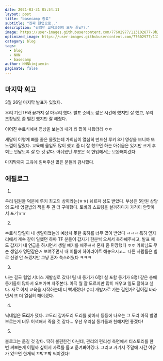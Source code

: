 ```yaml
---
date: 2021-03-31 05:54:11
layout: post
title: "basecamp 종료"
subtitle: "진짜 현업으로.."
description: "길었던 교육과정이 모두 끝났다."
image: https://user-images.githubusercontent.com/77602977/113102877-8b223c80-9239-11eb-9742-d9758cc39f59.PNG
optimized_image: https://user-images.githubusercontent.com/77602977/113102877-8b223c80-9239-11eb-9742-d9758cc39f59.PNG
category: blog
tags: 
  - blog
  - NHN
  - basecamp
author: NHNkimjaemin
paginate: false
---
```


## 마지막 회고
3월 26일 마지막 발표가 있었다.

우리 기린TF와 끝까지 잘 마무리 했다. 발표 준비도 짧은 시간에 했지만 잘 했고, 우리 조장님도 좀 떨긴 했지만 잘 해줬다. 

이어진 수료식에서 영상을 보는데 내가 꽤 많이 나왔더라 ㅎㅎ

세달이 이렇게 빠를 줄은 몰랐는데 가희님이 열심히 만드신 루키 8기 영상을 보니까 또 느낌이 달랐다.
교육에 몰입도 많이 했고 좀 더 잘 했으면 하는 아쉬움은 있지만 크게 후회는 안남도록 잘 한 것 같다.
아쉬웠던 부분은 꼭 현업에서는 보완해야겠다.

마지막까지 교육에 힘써주신 많은 분들께 감사했다. 



## 에필로그
1. 
우리 팀원들 덕분에 루키 최고의 상이라는(ㅎㅎ) 쉐르파 상도 받았다. 
부상은 5만원 상당의 도서! 엉클밥의 책을 두 권 더 구매했다. 토비의 스프링을 살까하다가 가격이 안맞아서 포기ㅠㅠ

2. 
수료식 당일이 내 생일이었는데 예상치 못한 축하를 너무 많이 받았다 ㅋㅋㅋ
특히 옆자리에서 계속 같이 일했던 하마 TF 분들이 갑자기 한분씩 오셔서 축하해주시고, 발표 때도 갑자기 내 언급을 하시면서 생일 얘기를 해주셔서 혼자 좀 민망했다 ㅎㅎ
가희님도 무슨 생일자 명단같은거 보여주면서 내 이름에 하이라이트 해놓으시고... 다른 사람들은 별로 신경 안 쓰겠지만 그냥 혼자 쑥스러웠다 ㅋㅋㅋ

3. 
나는 결국 협업 서비스 개발실로 갔다!
팀 내 동기가 6명! 
실 포함 동기가 8명!
같은 층에 동기들이 많아서 오며가며 자주본다.
아직 뭘 잘 모르지만 많이 배우고 일도 잘하고 싶다.
새로 이제 교육을 시작하는데 더 빡세졌다! 슈퍼 개발자로 가는 길인가? 길이길 바라면서 또 더 열심히 해야겠다.

4. 
닉네임은 **도리**가 됐다.
고도리 감자도리 도리를 찾아서 등등에 나오는 그 도리
아직 별명 부르는게 너무 어색해서 죽을 것 같다...
우선 우리실 동기들과 친해지면 좋겠다!

5. 
블로그는 옮길 것 같다. 딱히 불편한건 아닌데, 관리의 편리성 측면에서 티스토리를 한 번 써보는게 어떨까 싶어서 자료를 들고 옮겨봐야겠다.
그리고 거기서 주말에 시간 여유가 있으면 한개씩 꼬박꼬박 써야겠다!

